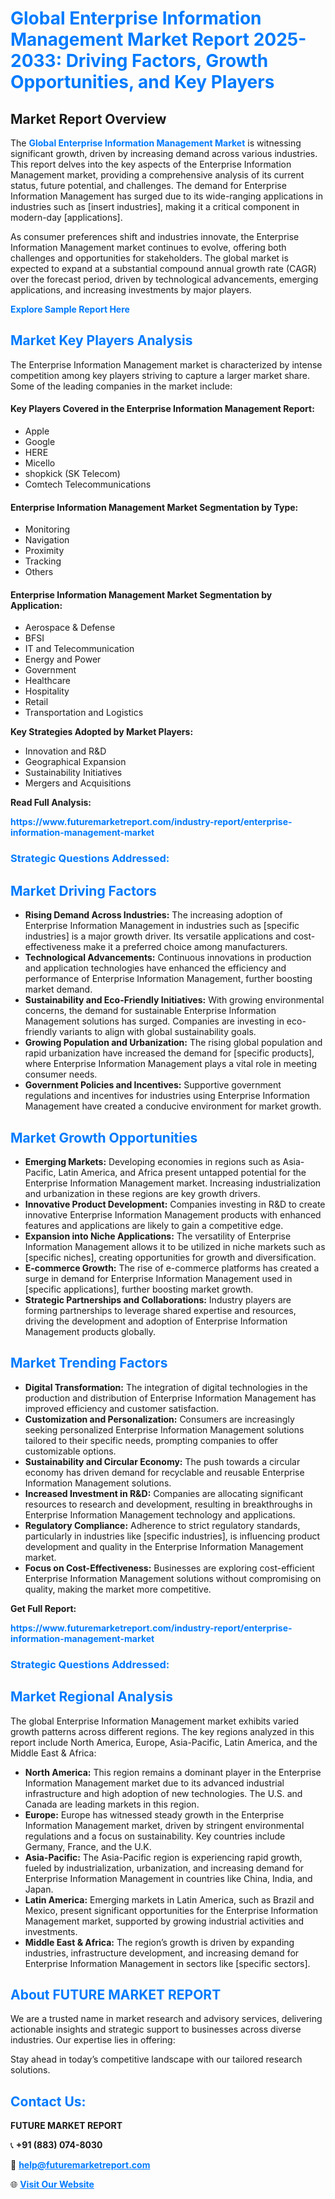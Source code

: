 <h1 style="color: #007BFF;">Global Enterprise Information Management Market Report 2025-2033: Driving Factors, Growth Opportunities, and Key Players</h1>

<section id="overview">
<h2>Market Report Overview</h2>
<p>The <a href="https://www.futuremarketreport.com/industry-report/enterprise-information-management-market" style="color: #007BFF; text-decoration: none;"><strong>Global Enterprise Information Management Market</strong></a> is witnessing significant growth, driven by increasing demand across various industries. This report delves into the key aspects of the Enterprise Information Management market, providing a comprehensive analysis of its current status, future potential, and challenges. The demand for Enterprise Information Management has surged due to its wide-ranging applications in industries such as [insert industries], making it a critical component in modern-day [applications].</p>
<p>As consumer preferences shift and industries innovate, the Enterprise Information Management market continues to evolve, offering both challenges and opportunities for stakeholders. The global market is expected to expand at a substantial compound annual growth rate (CAGR) over the forecast period, driven by technological advancements, emerging applications, and increasing investments by major players.</p>
</section>

<section id="overview">
<p><a href="https://www.futuremarketreport.com/request-sample/reportId=34776" style="color: #007BFF; text-decoration: none;"><strong>Explore Sample Report Here</strong></a></p>
</section>

<section id="key-players">
<h2 style="color: #007BFF;">Market Key Players Analysis</h2>
<p>The Enterprise Information Management market is characterized by intense competition among key players striving to capture a larger market share. Some of the leading companies in the market include:</p>
<h4>Key Players Covered in the Enterprise Information Management Report:</h4>
<ul><li>Apple</li><li>Google</li><li>HERE</li><li>Micello</li><li>shopkick (SK Telecom)</li><li>Comtech Telecommunications</li></ul>
<h4>Enterprise Information Management Market Segmentation by Type:</h4>
<ul><li>Monitoring</li><li>Navigation</li><li>Proximity</li><li>Tracking</li><li>Others</li></ul>

<h4>Enterprise Information Management Market Segmentation by Application:</h4>
<ul><li>Aerospace &amp; Defense</li><li>BFSI</li><li>IT and Telecommunication</li><li>Energy and Power</li><li>Government</li><li>Healthcare</li><li>Hospitality</li><li>Retail</li><li>Transportation and Logistics</li></ul>
<p><strong>Key Strategies Adopted by Market Players:</strong></p>
<ul>
<li>Innovation and R&D</li>
<li>Geographical Expansion</li>
<li>Sustainability Initiatives</li>
<li>Mergers and Acquisitions</li>
</ul>
</section>

<section>
<p><strong>Read Full Analysis: </strong></p><a href="https://www.futuremarketreport.com/industry-report/enterprise-information-management-market" style="color: #007BFF; text-decoration: none;"><strong>https://www.futuremarketreport.com/industry-report/enterprise-information-management-market</strong></a>
<h3 style="color: #007BFF;">Strategic Questions Addressed:</h3>
</section>

<section id="driving-factors">
<h2 style="color: #007BFF;">Market Driving Factors</h2>
<ul>
<li><strong>Rising Demand Across Industries:</strong> The increasing adoption of Enterprise Information Management in industries such as [specific industries] is a major growth driver. Its versatile applications and cost-effectiveness make it a preferred choice among manufacturers.</li>
<li><strong>Technological Advancements:</strong> Continuous innovations in production and application technologies have enhanced the efficiency and performance of Enterprise Information Management, further boosting market demand.</li>
<li><strong>Sustainability and Eco-Friendly Initiatives:</strong> With growing environmental concerns, the demand for sustainable Enterprise Information Management solutions has surged. Companies are investing in eco-friendly variants to align with global sustainability goals.</li>
<li><strong>Growing Population and Urbanization:</strong> The rising global population and rapid urbanization have increased the demand for [specific products], where Enterprise Information Management plays a vital role in meeting consumer needs.</li>
<li><strong>Government Policies and Incentives:</strong> Supportive government regulations and incentives for industries using Enterprise Information Management have created a conducive environment for market growth.</li>
</ul>
</section>

<section id="growth-opportunities">
<h2 style="color: #007BFF;">Market Growth Opportunities</h2>
<ul>
<li><strong>Emerging Markets:</strong> Developing economies in regions such as Asia-Pacific, Latin America, and Africa present untapped potential for the Enterprise Information Management market. Increasing industrialization and urbanization in these regions are key growth drivers.</li>
<li><strong>Innovative Product Development:</strong> Companies investing in R&D to create innovative Enterprise Information Management products with enhanced features and applications are likely to gain a competitive edge.</li>
<li><strong>Expansion into Niche Applications:</strong> The versatility of Enterprise Information Management allows it to be utilized in niche markets such as [specific niches], creating opportunities for growth and diversification.</li>
<li><strong>E-commerce Growth:</strong> The rise of e-commerce platforms has created a surge in demand for Enterprise Information Management used in [specific applications], further boosting market growth.</li>
<li><strong>Strategic Partnerships and Collaborations:</strong> Industry players are forming partnerships to leverage shared expertise and resources, driving the development and adoption of Enterprise Information Management products globally.</li>
</ul>
</section>

<section id="trending-factors">
<h2 style="color: #007BFF;">Market Trending Factors</h2>
<ul>
<li><strong>Digital Transformation:</strong> The integration of digital technologies in the production and distribution of Enterprise Information Management has improved efficiency and customer satisfaction.</li>
<li><strong>Customization and Personalization:</strong> Consumers are increasingly seeking personalized Enterprise Information Management solutions tailored to their specific needs, prompting companies to offer customizable options.</li>
<li><strong>Sustainability and Circular Economy:</strong> The push towards a circular economy has driven demand for recyclable and reusable Enterprise Information Management solutions.</li>
<li><strong>Increased Investment in R&D:</strong> Companies are allocating significant resources to research and development, resulting in breakthroughs in Enterprise Information Management technology and applications.</li>
<li><strong>Regulatory Compliance:</strong> Adherence to strict regulatory standards, particularly in industries like [specific industries], is influencing product development and quality in the Enterprise Information Management market.</li>
<li><strong>Focus on Cost-Effectiveness:</strong> Businesses are exploring cost-efficient Enterprise Information Management solutions without compromising on quality, making the market more competitive.</li>
</ul>
</section>

<section>
<p><strong>Get Full Report: </strong></p><a href="https://www.futuremarketreport.com/industry-report/enterprise-information-management-market" style="color: #007BFF; text-decoration: none;"><strong>https://www.futuremarketreport.com/industry-report/enterprise-information-management-market</strong></a>
<h3 style="color: #007BFF;">Strategic Questions Addressed:</h3>
</section>


<section id="regional-analysis">
<h2 style="color: #007BFF;">Market Regional Analysis</h2>
<p>The global Enterprise Information Management market exhibits varied growth patterns across different regions. The key regions analyzed in this report include North America, Europe, Asia-Pacific, Latin America, and the Middle East & Africa:</p>
<ul>
<li><strong>North America:</strong> This region remains a dominant player in the Enterprise Information Management market due to its advanced industrial infrastructure and high adoption of new technologies. The U.S. and Canada are leading markets in this region.</li>
<li><strong>Europe:</strong> Europe has witnessed steady growth in the Enterprise Information Management market, driven by stringent environmental regulations and a focus on sustainability. Key countries include Germany, France, and the U.K.</li>
<li><strong>Asia-Pacific:</strong> The Asia-Pacific region is experiencing rapid growth, fueled by industrialization, urbanization, and increasing demand for Enterprise Information Management in countries like China, India, and Japan.</li>
<li><strong>Latin America:</strong> Emerging markets in Latin America, such as Brazil and Mexico, present significant opportunities for the Enterprise Information Management market, supported by growing industrial activities and investments.</li>
<li><strong>Middle East & Africa:</strong> The region’s growth is driven by expanding industries, infrastructure development, and increasing demand for Enterprise Information Management in sectors like [specific sectors].</li>
</ul>
</section>

<footer>
<h2 style="color: #007BFF;">About FUTURE MARKET REPORT</h2>
<p>We are a trusted name in market research and advisory services, delivering actionable insights and strategic support to businesses across diverse industries. Our expertise lies in offering:</p>

<p>Stay ahead in today’s competitive landscape with our tailored research solutions.</p>

<h2 style="color: #007BFF;">Contact Us:</h2>
<p><strong>FUTURE MARKET REPORT</strong></p>
<p>📞 <strong>+91 (883) 074-8030</strong></p>
<p>📧 <strong><a href="mailto:help@futuremarketreport.com" style="color: #007BFF;">help@futuremarketreport.com</a></strong></p>
<p>🌐 <strong><a href="https://www.futuremarketreport.com/" style="color: #007BFF;">Visit Our Website</a></strong></p>
</footer>